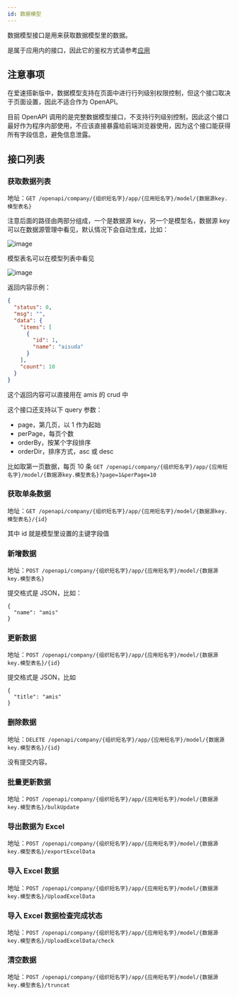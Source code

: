 ```yaml
---
id: 数据模型
---
```


数据模型接口是用来获取数据模型里的数据。

是属于应用内的接口，因此它的鉴权方式请参考[应用](./应用.md)

## 注意事项

在爱速搭新版中，数据模型支持在页面中进行行列级别权限控制，但这个接口取决于页面设置，因此不适合作为 OpenAPI。

目前 OpenAPI 调用的是完整数据模型接口，不支持行列级别控制，因此这个接口最好作为程序内部使用，不应该直接暴露给前端浏览器使用，因为这个接口能获得所有字段信息，避免信息泄露。

## 接口列表

### 获取数据列表

地址：`GET /openapi/company/{组织短名字}/app/{应用短名字}/model/{数据源key.模型表名}`

注意后面的路径由两部分组成，一个是数据源 key，另一个是模型名，数据源 key 可以在数据源管理中看见，默认情况下会自动生成，比如：

![image](/img/OpenAPI/1.png)

模型表名可以在模型列表中看见

![image](/img/OpenAPI/datamodule-key.png)


返回内容示例：

```json
{
  "status": 0,
  "msg": "",
  "data": {
    "items": [
      {
        "id": 1,
        "name": "aisuda"
      }
    ],
    "count": 10
  }
}
```

这个返回内容可以直接用在 amis 的 crud 中

这个接口还支持以下 query 参数：

- page，第几页，以 1 作为起始
- perPage，每页个数
- orderBy，按某个字段排序
- orderDir，排序方式，asc 或 desc

比如取第一页数据，每页 10 条 `GET /openapi/company/{组织短名字}/app/{应用短名字}/model/{数据源key.模型表名}?page=1&perPage=10`

### 获取单条数据

地址：`GET /openapi/company/{组织短名字}/app/{应用短名字}/model/{数据源key.模型表名}/{id}`

其中 id 就是模型里设置的主键字段值

### 新增数据

地址：`POST /openapi/company/{组织短名字}/app/{应用短名字}/model/{数据源key.模型表名}`

提交格式是 JSON，比如：

```
{
  "name": "amis"
}
```

### 更新数据

地址：`POST /openapi/company/{组织短名字}/app/{应用短名字}/model/{数据源key.模型表名}/{id}`

提交格式是 JSON，比如

```
{
  "title": "amis"
}
```

### 删除数据

地址：`DELETE /openapi/company/{组织短名字}/app/{应用短名字}/model/{数据源key.模型表名}/{id}`

没有提交内容。

### 批量更新数据

地址：`POST /openapi/company/{组织短名字}/app/{应用短名字}/model/{数据源key.模型表名}/bulkUpdate`

### 导出数据为 Excel

地址：`POST /openapi/company/{组织短名字}/app/{应用短名字}/model/{数据源key.模型表名}/exportExcelData`

### 导入 Excel 数据

地址：`POST /openapi/company/{组织短名字}/app/{应用短名字}/model/{数据源key.模型表名}/UploadExcelData`

### 导入 Excel 数据检查完成状态

地址：`POST /openapi/company/{组织短名字}/app/{应用短名字}/model/{数据源key.模型表名}/UploadExcelData/check`

### 清空数据

地址：`POST /openapi/company/{组织短名字}/app/{应用短名字}/model/{数据源key.模型表名}/truncat`
